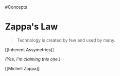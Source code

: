 #Concepts 
# Zappa's Law
> Technology is created by few and used by many.


[[Inherent Assymetries]]

*(Yes, I'm claiming this one.)*

[[Michell Zappa]]
